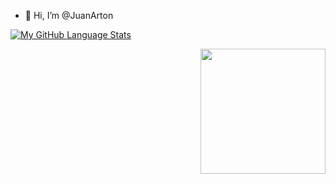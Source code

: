 - 👋 Hi, I’m @JuanArton

[![My GitHub Language Stats](https://github-readme-stats.vercel.app/api/top-langs/?username=JuanArton&langs_count=5&theme=tokyonight)]()

<img align="right" src="https://media.giphy.com/media/WUlplcMpOCEmTGBtBW/giphy.gif" width="200" align="left">
